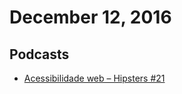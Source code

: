 # December 12, 2016

## Podcasts

- [Acessibilidade web – Hipsters #21](http://hipsters.tech/acessibilidade-web-hipsters-21/)
